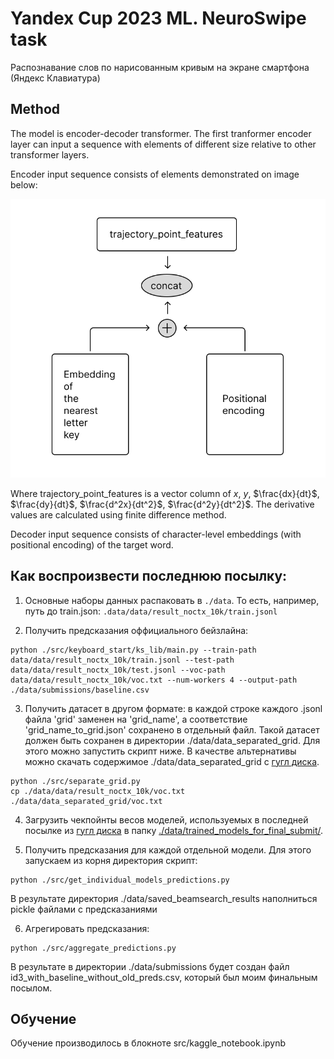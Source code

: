 # Yandex Cup 2023 ML. NeuroSwipe task

Распознавание слов по&nbsp;нарисованным кривым на&nbsp;экране смартфона (Яндекс Клавиатура)

## Method

The model is encoder-decoder transformer.
The first tranformer encoder layer can input a sequence with elements of different size relative to other transformer layers.

Encoder input sequence consists of elements demonstrated on image below:

![Here should be an image of encoder_input_sequence_element](./REAME_materials/encoder_input_sequence_element.svg)

Where trajectory_point_features is a vector column of $x$, $y$, $\frac{dx}{dt}$, $\frac{dy}{dt}$, $\frac{d^2x}{dt^2}$, $\frac{d^2y}{dt^2}$. The derivative values are calculated using finite difference method.

Decoder input sequence consists of character-level embeddings (with positional encoding) of the target word.


## Как воспроизвести последнюю посылку:

1. Основные наборы данных распаковать в `./data`. То есть, например, путь до train.json: `.data/data/result_noctx_10k/train.jsonl`

2. Получить предсказания оффициального бейзлайна:

```shell
python ./src/keyboard_start/ks_lib/main.py --train-path data/data/result_noctx_10k/train.jsonl --test-path data/data/result_noctx_10k/test.jsonl --voc-path data/data/result_noctx_10k/voc.txt --num-workers 4 --output-path ./data/submissions/baseline.csv
```

3. Получить датасет в другом формате: в каждой строке каждого .jsonl файла 'grid' заменен на 'grid_name', а соответствие 'grid_name_to_grid.json' сохранено в отдельный файл. Такой датасет должен быть сохранен в директории ./data/data_separated_grid. Для этого можно запустить скрипт ниже. В качестве альтернативы можно скачать содержимое ./data/data_separated_grid c [гугл диска](https://drive.google.com/drive/folders/1rRBUKUC0D6eZBJqT9qKs5fKQLl-gboej?usp=sharing).

```shell
python ./src/separate_grid.py
cp ./data/data/result_noctx_10k/voc.txt ./data/data_separated_grid/voc.txt
```

4. Загрузить чекпойнты весов моделей, используемых в последней посылке из [гугл диска](https://drive.google.com/drive/folders/1-iFPYCcRYy-tEu14Ry6xU6SMMf3eCjn6?usp=sharing) в папку [./data/trained_models_for_final_submit/](./data/trained_models_for_final_submit/).

5. Получить предсказания для каждой отдельной модели. Для этого запускаем из корня директория скрипт:

```shell
python ./src/get_individual_models_predictions.py
```

В результате директория ./data/saved_beamsearch_results наполниться pickle файлами с предсказаниями

6. Агрегировать предсказания:

```shell
python ./src/aggregate_predictions.py
```

В результате в директории ./data/submissions будет создан файл id3_with_baseline_without_old_preds.csv, который был моим финальным посылом.


## Обучение
Обучение производилось в блокноте src/kaggle_notebook.ipynb

<!-- Перед побучением необходимо очистить тренировочный датасет -->